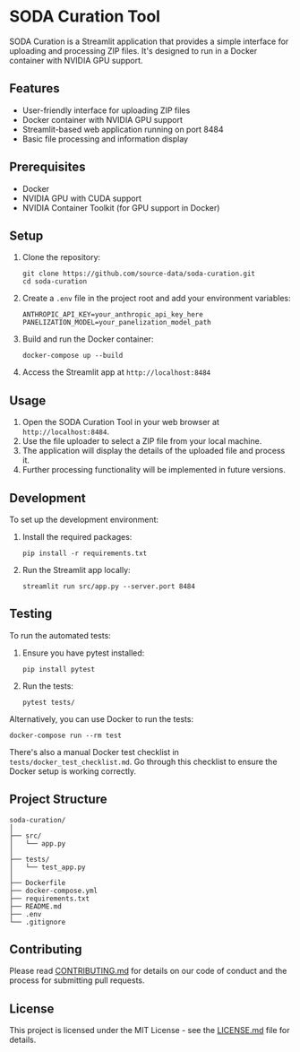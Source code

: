 # SODA Curation Tool

SODA Curation is a Streamlit application that provides a simple interface for uploading and processing ZIP files. It's designed to run in a Docker container with NVIDIA GPU support.

## Features

- User-friendly interface for uploading ZIP files
- Docker container with NVIDIA GPU support
- Streamlit-based web application running on port 8484
- Basic file processing and information display

## Prerequisites

- Docker
- NVIDIA GPU with CUDA support
- NVIDIA Container Toolkit (for GPU support in Docker)

## Setup

1. Clone the repository:
   ```
   git clone https://github.com/source-data/soda-curation.git
   cd soda-curation
   ```

2. Create a `.env` file in the project root and add your environment variables:
   ```
   ANTHROPIC_API_KEY=your_anthropic_api_key_here
   PANELIZATION_MODEL=your_panelization_model_path
   ```

3. Build and run the Docker container:
   ```
   docker-compose up --build
   ```

4. Access the Streamlit app at `http://localhost:8484`

## Usage

1. Open the SODA Curation Tool in your web browser at `http://localhost:8484`.
2. Use the file uploader to select a ZIP file from your local machine.
3. The application will display the details of the uploaded file and process it.
4. Further processing functionality will be implemented in future versions.

## Development

To set up the development environment:

1. Install the required packages:
   ```
   pip install -r requirements.txt
   ```

2. Run the Streamlit app locally:
   ```
   streamlit run src/app.py --server.port 8484
   ```

## Testing

To run the automated tests:

1. Ensure you have pytest installed:
   ```
   pip install pytest
   ```

2. Run the tests:
   ```
   pytest tests/
   ```

Alternatively, you can use Docker to run the tests:

```
docker-compose run --rm test
```

There's also a manual Docker test checklist in `tests/docker_test_checklist.md`. Go through this checklist to ensure the Docker setup is working correctly.

## Project Structure

```
soda-curation/
│
├── src/
│   └── app.py
│
├── tests/
│   └── test_app.py
│
├── Dockerfile
├── docker-compose.yml
├── requirements.txt
├── README.md
├── .env
└── .gitignore
```

## Contributing

Please read [CONTRIBUTING.md](CONTRIBUTING.md) for details on our code of conduct and the process for submitting pull requests.

## License

This project is licensed under the MIT License - see the [LICENSE.md](LICENSE.md) file for details.